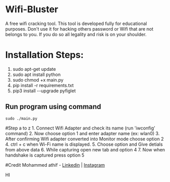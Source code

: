 # Wifi-Bluster
A free wifi cracking tool. This tool is developed fully for educational purposes. Don't use it for hacking others password or Wifi that are not belongs to you. If you do so all legality and risk is on your shoulder.

# Installation Steps:
1. sudo apt-get update
2. sudo apt install python
3. sudo chmod +x main.py
4. pip install -r requirements.txt
5. pip3 install --upgrade pyfiglet 

## Run program using command
    sudo ./main.py

#Step a to z
    1. Connect Wifi Adapter and check its name (run 'iwconfig' command)
    2. Now choose option 1 and enter adapter name (ex: wlan0)
    3. After confirming Wifi adapter converted into Monitor mode choose option 2
    4. ctrl + c when Wi-Fi name is displayed.
    5. Choose option and Give detials from above data
    6. While capturing open new tab and option 4
    7. Now when handshake is captured press option 5

#Credit
Mohammed athif - [Linkedin](https://www.linkedin.com/in/mohammed-athif-scr/) | [Instagram](https://instagram.com/mohammed__athif?igshid=ZDdkNTZiNTM=) 

HI